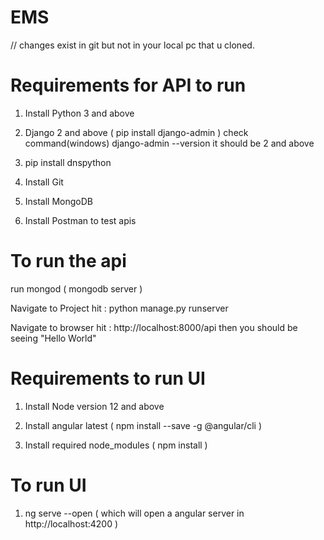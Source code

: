 # EMS
// changes exist in git but not in your local pc that u cloned.


# Requirements for API to run

1. Install Python 3 and above

2. Django 2 and above ( pip install django-admin )
	check command(windows) django-admin --version it should be 2 and above

3. pip install dnspython 

4. Install Git

5. Install MongoDB

6. Install Postman to test apis



# To run the api

run mongod ( mongodb server )

Navigate to Project
	hit  :  python manage.py runserver

Navigate to browser
	hit : http://localhost:8000/api
then you should be seeing "Hello World"



# Requirements to run UI

1. Install Node version 12 and above

2. Install angular latest ( npm install --save -g @angular/cli )

3. Install required node_modules ( npm install )


# To run UI

1. ng serve --open ( which will open a angular server in http://localhost:4200 )

